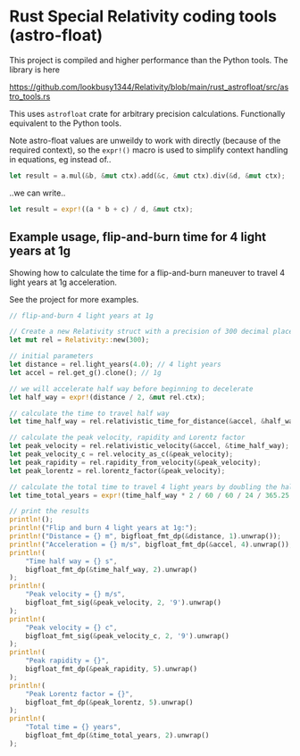 # Rust Special Relativity coding tools (astro-float)

This project is compiled and higher performance than the Python tools. The library is here

https://github.com/lookbusy1344/Relativity/blob/main/rust_astrofloat/src/astro_tools.rs

This uses `astrofloat` crate for arbitrary precision calculations. Functionally equivalent to the Python tools.

Note astro-float values are unweildy to work with directly (because of the required context), so the `expr!()` macro is used to simplify context handling in equations, eg instead of..

```rust
let result = a.mul(&b, &mut ctx).add(&c, &mut ctx).div(&d, &mut ctx);
```

..we can write..

```rust
let result = expr!((a * b + c) / d, &mut ctx);
```

## Example usage, flip-and-burn time for 4 light years at 1g

Showing how to calculate the time for a flip-and-burn maneuver to travel 4 light years at 1g acceleration.

See the project for more examples.

```rust
// flip-and-burn 4 light years at 1g

// Create a new Relativity struct with a precision of 300 decimal places
let mut rel = Relativity::new(300);

// initial parameters
let distance = rel.light_years(4.0); // 4 light years
let accel = rel.get_g().clone(); // 1g

// we will accelerate half way before beginning to decelerate
let half_way = expr!(distance / 2, &mut rel.ctx);

// calculate the time to travel half way
let time_half_way = rel.relativistic_time_for_distance(&accel, &half_way);

// calculate the peak velocity, rapidity and Lorentz factor
let peak_velocity = rel.relativistic_velocity(&accel, &time_half_way);
let peak_velocity_c = rel.velocity_as_c(&peak_velocity);
let peak_rapidity = rel.rapidity_from_velocity(&peak_velocity);
let peak_lorentz = rel.lorentz_factor(&peak_velocity);

// calculate the total time to travel 4 light years by doubling the half way time and converting to years
let time_total_years = expr!(time_half_way * 2 / 60 / 60 / 24 / 365.25, &mut rel.ctx);

// print the results
println!();
println!("Flip and burn 4 light years at 1g:");
println!("Distance = {} m", bigfloat_fmt_dp(&distance, 1).unwrap());
println!("Acceleration = {} m/s", bigfloat_fmt_dp(&accel, 4).unwrap());
println!(
    "Time half way = {} s",
    bigfloat_fmt_dp(&time_half_way, 2).unwrap()
);
println!(
    "Peak velocity = {} m/s",
    bigfloat_fmt_sig(&peak_velocity, 2, '9').unwrap()
);
println!(
    "Peak velocity = {} c",
    bigfloat_fmt_sig(&peak_velocity_c, 2, '9').unwrap()
);
println!(
    "Peak rapidity = {}",
    bigfloat_fmt_dp(&peak_rapidity, 5).unwrap()
);
println!(
    "Peak Lorentz factor = {}",
    bigfloat_fmt_dp(&peak_lorentz, 5).unwrap()
);
println!(
    "Total time = {} years",
    bigfloat_fmt_dp(&time_total_years, 2).unwrap()
);
```
